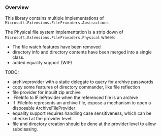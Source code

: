 
### Overview

This library contains multiple implementations of `Microsoft.Extensions.FileProviders.Abstractions`

The Physical file system implementation is a strip down of `Microsoft.Extensions.FileProviders.Physical` where:
- The file watch features have been removed
- directory info and directory contents have been merged into a single class.
- added equality support (WIP)


TODO:
- archiveprovider with a static delegate to query for archive passwords
- copy some features of directory commander, like file reflection
- file provider for inbuilt zip archive
- IFileInfo to IFileProvider when the referenced file is an archive
- If IFileInfo represents an archive file, expose a mechanism to open a disposable ArchiveFileProvider
- equality support requires handling case sensitiveness, which can be checked at the provider level.
- file and directory creation should be done at the provider level to allow subclassing.

